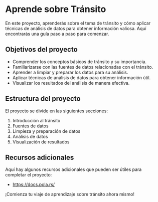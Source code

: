 # Aprende sobre Tránsito

En este proyecto, aprenderás sobre el tema de tránsito y cómo aplicar técnicas de análisis de datos para obtener información valiosa. Aquí encontrarás una guía paso a paso para comenzar.

## Objetivos del proyecto

- Comprender los conceptos básicos de tránsito y su importancia.
- Familiarizarse con las fuentes de datos relacionadas con el tránsito.
- Aprender a limpiar y preparar los datos para su análisis.
- Aplicar técnicas de análisis de datos para obtener información útil.
- Visualizar los resultados del análisis de manera efectiva.

## Estructura del proyecto

El proyecto se divide en las siguientes secciones:

1. Introducción al tránsito
2. Fuentes de datos
3. Limpieza y preparación de datos
4. Análisis de datos
5. Visualización de resultados

## Recursos adicionales

Aquí hay algunos recursos adicionales que pueden ser útiles para completar el proyecto:

- https://docs.pola.rs/

¡Comienza tu viaje de aprendizaje sobre tránsito ahora mismo!
